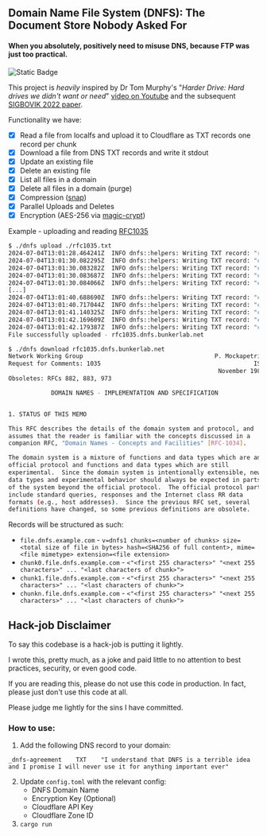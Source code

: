 ## Domain Name File System (DNFS): The Document Store Nobody Asked For
#### When you absolutely, positively need to misuse DNS, because FTP was just too practical.

![Static Badge](https://img.shields.io/badge/unsafe-forbidden-red)

This project is _heavily_ inspired by Dr Tom Murphy's "_Harder Drive: Hard drives we didn't want or need_" [video on Youtube](https://youtu.be/JcJSW7Rprio) and the subsequent [SIGBOVIK 2022 paper](http://tom7.org/papers/murphy2022harder.pdf).

Functionality we have:
- [x] Read a file from localfs and upload it to Cloudflare as TXT records one record per chunk
- [x] Download a file from DNS TXT records and write it stdout
- [x] Update an existing file
- [x] Delete an existing file
- [x] List all files in a domain
- [x] Delete all files in a domain (purge)
- [x] Compression ([snap](https://crates.io/crates/snap))
- [x] Parallel Uploads and Deletes
- [x] Encryption (AES-256 via [magic-crypt](https://crates.io/crates/magic-crypt))

Example - uploading and reading [RFC1035](https://datatracker.ietf.org/doc/html/rfc1035)
```sh
$ ./dnfs upload ./rfc1035.txt
2024-07-04T13:01:28.464241Z  INFO dnfs::helpers: Writing TXT record: "rfc1035.dnfs.bunkerlab.net"
2024-07-04T13:01:30.082295Z  INFO dnfs::helpers: Writing TXT record: "chunk0.rfc1035.dnfs.bunkerlab.net"
2024-07-04T13:01:30.083282Z  INFO dnfs::helpers: Writing TXT record: "chunk1.rfc1035.dnfs.bunkerlab.net"
2024-07-04T13:01:30.083687Z  INFO dnfs::helpers: Writing TXT record: "chunk2.rfc1035.dnfs.bunkerlab.net"
2024-07-04T13:01:30.084066Z  INFO dnfs::helpers: Writing TXT record: "chunk3.rfc1035.dnfs.bunkerlab.net"
[...]
2024-07-04T13:01:40.688690Z  INFO dnfs::helpers: Writing TXT record: "chunk29.rfc1035.dnfs.bunkerlab.net"
2024-07-04T13:01:40.717044Z  INFO dnfs::helpers: Writing TXT record: "chunk30.rfc1035.dnfs.bunkerlab.net"
2024-07-04T13:01:41.140325Z  INFO dnfs::helpers: Writing TXT record: "chunk31.rfc1035.dnfs.bunkerlab.net"
2024-07-04T13:01:42.169609Z  INFO dnfs::helpers: Writing TXT record: "chunk32.rfc1035.dnfs.bunkerlab.net"
2024-07-04T13:01:42.179387Z  INFO dnfs::helpers: Writing TXT record: "chunk33.rfc1035.dnfs.bunkerlab.net"
File successfully uploaded - rfc1035.dnfs.bunkerlab.net

$ ./dnfs download rfc1035.dnfs.bunkerlab.net
Network Working Group                                     P. Mockapetris
Request for Comments: 1035                                           ISI
                                                           November 1987
Obsoletes: RFCs 882, 883, 973

            DOMAIN NAMES - IMPLEMENTATION AND SPECIFICATION


1. STATUS OF THIS MEMO

This RFC describes the details of the domain system and protocol, and
assumes that the reader is familiar with the concepts discussed in a
companion RFC, "Domain Names - Concepts and Facilities" [RFC-1034].

The domain system is a mixture of functions and data types which are an
official protocol and functions and data types which are still
experimental.  Since the domain system is intentionally extensible, new
data types and experimental behavior should always be expected in parts
of the system beyond the official protocol.  The official protocol parts
include standard queries, responses and the Internet class RR data
formats (e.g., host addresses).  Since the previous RFC set, several
definitions have changed, so some previous definitions are obsolete.
```

Records will be structured as such:
* `file.dnfs.example.com` - `v=dnfs1 chunks=<number of chunks> size=<total size of file in bytes> hash=<SHA256 of full content>, mime=<file mimetype> extension=<file extension>`
* `chunk0.file.dnfs.example.com` - `<"<first 255 characters>" "<next 255 characters>" ... "<last characters of chunk>">`
* `chunk1.file.dnfs.example.com` - `<"<first 255 characters>" "<next 255 characters>" ... "<last characters of chunk>">`
* `chunkn.file.dnfs.example.com` - `<"<first 255 characters>" "<next 255 characters>" ... "<last characters of chunk>">`

## Hack-job Disclaimer
To say this codebase is a hack-job is putting it lightly.

I wrote this, pretty much, as a joke and paid little to no attention to best practices, security, or even good code.

If you are reading this, please do not use this code in production.
In fact, please just don't use this code at all.

Please judge me lightly for the sins I have committed.

### How to use:
1. Add the following DNS record to your domain:
```
_dnfs-agreement    TXT    "I understand that DNFS is a terrible idea and I promise I will never use it for anything important ever"
```
2. Update `config.toml` with the relevant config:
    * DNFS Domain Name
    * Encryption Key (Optional)
    * Cloudflare API Key
    * Cloudflare Zone ID
3. `cargo run`
